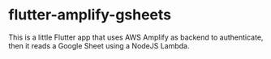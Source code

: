 # flutter-amplify-gsheets

This is a little Flutter app that uses AWS Amplify as backend to authenticate, then it reads a Google Sheet using a NodeJS Lambda.

